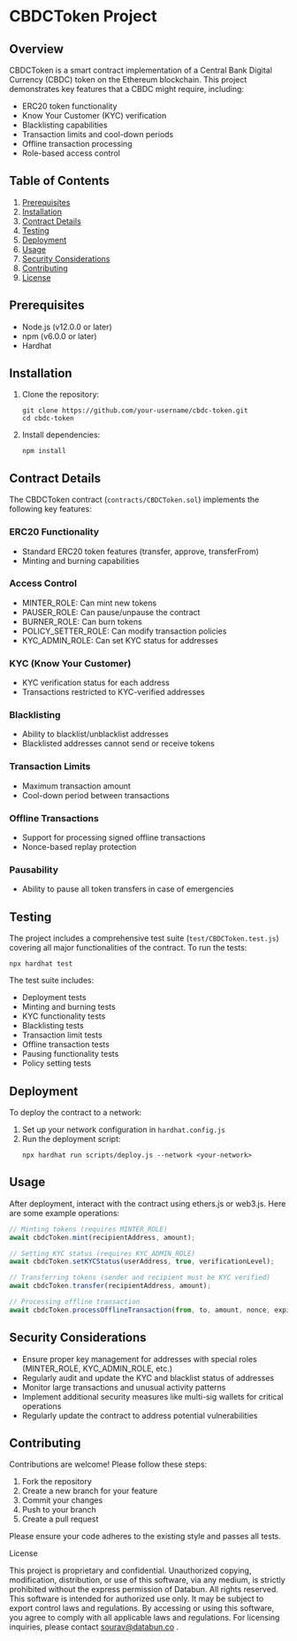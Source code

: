 # CBDCToken Project

## Overview

CBDCToken is a smart contract implementation of a Central Bank Digital Currency (CBDC) token on the Ethereum blockchain. This project demonstrates key features that a CBDC might require, including:

- ERC20 token functionality
- Know Your Customer (KYC) verification
- Blacklisting capabilities
- Transaction limits and cool-down periods
- Offline transaction processing
- Role-based access control

## Table of Contents

1. [Prerequisites](#prerequisites)
2. [Installation](#installation)
3. [Contract Details](#contract-details)
4. [Testing](#testing)
5. [Deployment](#deployment)
6. [Usage](#usage)
7. [Security Considerations](#security-considerations)
8. [Contributing](#contributing)
9. [License](#license)

## Prerequisites

- Node.js (v12.0.0 or later)
- npm (v6.0.0 or later)
- Hardhat

## Installation

1. Clone the repository:
   ```
   git clone https://github.com/your-username/cbdc-token.git
   cd cbdc-token
   ```

2. Install dependencies:
   ```
   npm install
   ```

## Contract Details

The CBDCToken contract (`contracts/CBDCToken.sol`) implements the following key features:

### ERC20 Functionality
- Standard ERC20 token features (transfer, approve, transferFrom)
- Minting and burning capabilities

### Access Control
- MINTER_ROLE: Can mint new tokens
- PAUSER_ROLE: Can pause/unpause the contract
- BURNER_ROLE: Can burn tokens
- POLICY_SETTER_ROLE: Can modify transaction policies
- KYC_ADMIN_ROLE: Can set KYC status for addresses

### KYC (Know Your Customer)
- KYC verification status for each address
- Transactions restricted to KYC-verified addresses

### Blacklisting
- Ability to blacklist/unblacklist addresses
- Blacklisted addresses cannot send or receive tokens

### Transaction Limits
- Maximum transaction amount
- Cool-down period between transactions

### Offline Transactions
- Support for processing signed offline transactions
- Nonce-based replay protection

### Pausability
- Ability to pause all token transfers in case of emergencies

## Testing

The project includes a comprehensive test suite (`test/CBDCToken.test.js`) covering all major functionalities of the contract. To run the tests:

```
npx hardhat test
```

The test suite includes:
- Deployment tests
- Minting and burning tests
- KYC functionality tests
- Blacklisting tests
- Transaction limit tests
- Offline transaction tests
- Pausing functionality tests
- Policy setting tests

## Deployment

To deploy the contract to a network:

1. Set up your network configuration in `hardhat.config.js`
2. Run the deployment script:
   ```
   npx hardhat run scripts/deploy.js --network <your-network>
   ```

## Usage

After deployment, interact with the contract using ethers.js or web3.js. Here are some example operations:

```javascript
// Minting tokens (requires MINTER_ROLE)
await cbdcToken.mint(recipientAddress, amount);

// Setting KYC status (requires KYC_ADMIN_ROLE)
await cbdcToken.setKYCStatus(userAddress, true, verificationLevel);

// Transferring tokens (sender and recipient must be KYC verified)
await cbdcToken.transfer(recipientAddress, amount);

// Processing offline transaction
await cbdcToken.processOfflineTransaction(from, to, amount, nonce, expirationTimestamp, signature);
```

## Security Considerations

- Ensure proper key management for addresses with special roles (MINTER_ROLE, KYC_ADMIN_ROLE, etc.)
- Regularly audit and update the KYC and blacklist status of addresses
- Monitor large transactions and unusual activity patterns
- Implement additional security measures like multi-sig wallets for critical operations
- Regularly update the contract to address potential vulnerabilities

## Contributing

Contributions are welcome! Please follow these steps:

1. Fork the repository
2. Create a new branch for your feature
3. Commit your changes
4. Push to your branch
5. Create a pull request

Please ensure your code adheres to the existing style and passes all tests.

License

This project is proprietary and confidential. Unauthorized copying, modification, distribution, or use of this software, via any medium, is strictly prohibited without the express permission of Databun.
All rights reserved.
This software is intended for authorized use only. It may be subject to export control laws and regulations. By accessing or using this software, you agree to comply with all applicable laws and regulations.
For licensing inquiries, please contact sourav@databun.co .
